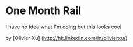 # One Month Rail

I have no idea what I'm doing but this looks cool

by [Olivier Xu] (http://hk.linkedin.com/in/olivierxu/)
